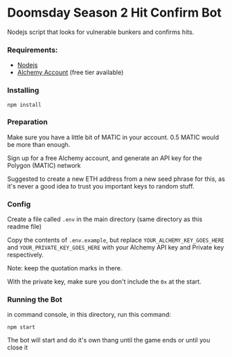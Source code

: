 # Doomsday Season 2 Hit Confirm Bot

Nodejs script that looks for vulnerable bunkers and confirms hits.

### Requirements:

- [Nodejs](https://nodejs.org/en/)
- [Alchemy Account](https://www.alchemy.com) (free tier available) 

### Installing

`npm install`

### Preparation

Make sure you have a little bit of MATIC in your account. 0.5 MATIC would be more than enough.

Sign up for a free Alchemy account, and generate an API key for the Polygon (MATIC) network

Suggested to create a new ETH address from a new seed phrase for this, as it's never a good idea to trust you important 
keys to random stuff. 


### Config

Create a file called `.env` in the main directory (same directory as this readme file)

Copy the contents of `.env.example`, but replace `YOUR_ALCHEMY_KEY_GOES_HERE` and `YOUR_PRIVATE_KEY_GOES_HERE` with your
 Alchemy API key and Private key respectively. 

Note: keep the quotation marks in there.

With the private key, make sure you don't include the `0x` at the start.

### Running the Bot

in command console, in this directory, run this command:

`npm start`


The bot will start and do it's own thang until the game ends or until you close it
